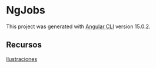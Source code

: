 # NgJobs

This project was generated with [Angular CLI](https://github.com/angular/angular-cli) version 15.0.2.


## Recursos

[Ilustraciones](https://icons8.com/illustrations)
